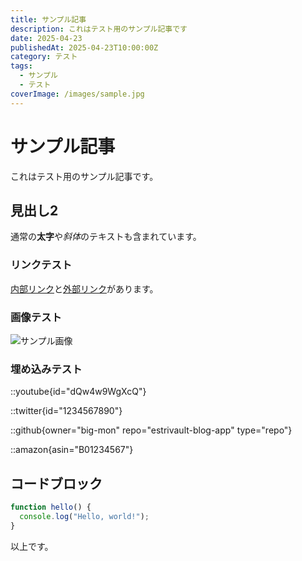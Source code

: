 ```yaml
---
title: サンプル記事
description: これはテスト用のサンプル記事です
date: 2025-04-23
publishedAt: 2025-04-23T10:00:00Z
category: テスト
tags:
  - サンプル
  - テスト
coverImage: /images/sample.jpg
---
```


# サンプル記事

これはテスト用のサンプル記事です。

## 見出し2

通常の**太字**や*斜体*のテキストも含まれています。

### リンクテスト

[内部リンク](/internal)と[外部リンク](https://example.com)があります。

### 画像テスト

![サンプル画像](/images/sample.jpg)

### 埋め込みテスト

::youtube{id="dQw4w9WgXcQ"}

::twitter{id="1234567890"}

::github{owner="big-mon" repo="estrivault-blog-app" type="repo"}

::amazon{asin="B01234567"}

## コードブロック

```javascript
function hello() {
  console.log("Hello, world!");
}
```

以上です。
